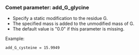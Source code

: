 ### Comet parameter: add_G_glycine

- Specify a static modification to the residue G.
- The specified mass is added to the unmodified mass of G.
- The default value is "0.0" if this parameter is missing.

Example:
```
add_G_cysteine = 15.9949
```
